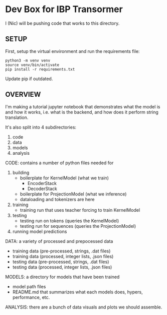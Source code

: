# Dev Box for IBP Transormer
I (Nic) will be pushing code that works to this directory. 
## SETUP
First, setup the virtual environment and run the requirements file:
```
python3 -m venv venv
source venv/bin/activate
pip install -r requirements.txt
```
Update pip if outdated.
## OVERVIEW
I'm making a tutorial jupyter notebook that demonstrates what the model is and how it works, 
i.e. what is the backend, and how does it perform string translation.

It's also split into 4 subdirectories:

1. code
2. data
3. models
4. analysis

CODE: contains a number of python files needed for
1. building
    - boilerplate for KernelModel (what we train)
        - EncoderStack
        - DecoderStack
    - boilerplate for ProjectionModel (what we inference)
    - dataloading and tokenizers are here
2. training
    - training run that uses teacher forcing to train KernelModel 
3. testing
    - testing run on tokens (queries the KernelModel)
    - testing run for sequences (queries the ProjectionModel)
4. running model predictions

DATA: a variety of processed and prepocessed data
- training data (pre-processed, strings, .dat files)
- training data (processed, integer lists, .json files)
- testing data (pre-processed, strings, .dat files)
- testing data (processed, integer lists, .json files)

MODELS: a directory for models that have been trained
- model path files
- README.md that summarizes what each models does, hypers, performance, etc.

ANALYSIS: there are a bunch of data visuals and plots we should assemble.